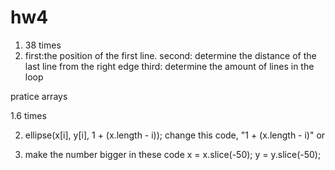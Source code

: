 # hw4
1. 38 times
2. first:the position of the first line.
   second: determine the distance of the last line from the right edge
   third: determine the amount of lines in the loop

pratice arrays

 1.6 times

 2. ellipse(x[i], y[i], 1 + (x.length - i)); change this code, "1 + (x.length - i)" or
 
 3. make the number bigger in these code   x = x.slice(-50); 
                                          y = y.slice(-50); 
